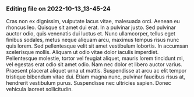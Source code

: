 

### Editing file on 2022-10-13_13-45-24

Cras non ex dignissim, vulputate lacus vitae, malesuada orci. Aenean eu rhoncus leo. Quisque sit amet dui erat. In a pulvinar justo. Sed pulvinar auctor odio, quis venenatis dui luctus et. Nunc ullamcorper, tellus eget finibus sodales, metus neque aliquam arcu, maximus tempus risus nunc quis lorem. Sed pellentesque velit sit amet vestibulum lobortis.
In accumsan scelerisque mollis. Aliquam ut odio vitae dolor iaculis imperdiet. Pellentesque molestie, tortor vel feugiat aliquet, mauris lorem tincidunt mi, vel egestas erat odio sit amet odio. Nam nec dolor et libero auctor varius. Praesent placerat aliquet urna ut mattis. Suspendisse at arcu ac elit tempor tristique bibendum vitae dui. Etiam magna nunc, pulvinar faucibus risus at, hendrerit vestibulum purus. Suspendisse nec ultricies sapien. Donec vehicula laoreet sollicitudin.


